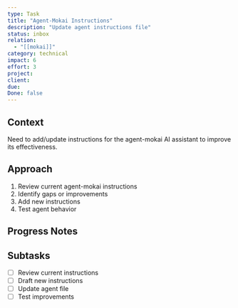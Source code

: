 ```yaml
---
type: Task
title: "Agent-Mokai Instructions"
description: "Update agent instructions file"
status: inbox
relation:
  - "[[mokai]]"
category: technical
impact: 6
effort: 3
project:
client:
due:
Done: false
---
```


## Context
Need to add/update instructions for the agent-mokai AI assistant to improve its effectiveness.

## Approach
1. Review current agent-mokai instructions
2. Identify gaps or improvements
3. Add new instructions
4. Test agent behavior

## Progress Notes


## Subtasks
- [ ] Review current instructions
- [ ] Draft new instructions
- [ ] Update agent file
- [ ] Test improvements

